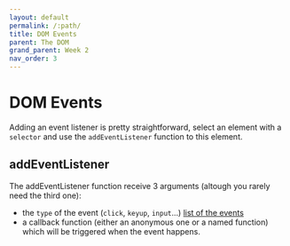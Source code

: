 ```yaml
---
layout: default
permalink: /:path/
title: DOM Events
parent: The DOM
grand_parent: Week 2
nav_order: 3
---
```


# DOM Events

Adding an event listener is pretty straightforward, select an element with a `selector` and use the `addEventListener` function to this element.

## addEventListener

The addEventListener function receive 3 arguments (altough you rarely need the third one):

- the `type` of the event (`click`, `keyup`, `input`...) [list of the events](https://developer.mozilla.org/en-US/docs/Web/Events#event_listing)
- a callback function (either an anonymous one or a named function) which will be triggered when the event happens.
